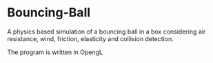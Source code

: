 # Bouncing-Ball
A physics based simulation of a bouncing ball in a box considering air resistance, wind, friction, elasticity and collision detection. 

The program is written in OpengL
